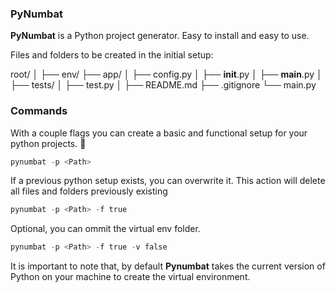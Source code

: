 ### PyNumbat

__PyNumbat__ is a Python project generator. Easy to install and easy to use.

Files and folders to be created in the initial setup:

root/
│
├── env/
├── app/
│   ├── config.py
│   ├── __init__.py
│   ├── __main__.py
│
├── tests/
│   ├── test.py
│
├── README.md
├── .gitignore
└── main.py


### Commands

With a couple flags you can create a basic and functional setup for your python projects.  🐍


```python
pynumbat -p <Path>

```

If a previous python setup exists, you can overwrite it. This action will delete all files and folders previously existing

```python
pynumbat -p <Path> -f true
```

Optional, you can ommit the virtual env folder.

```python
pynumbat -p <Path> -f true -v false
```

It is important to note that, by default __Pynumbat__ takes the current version of Python on your machine to create the virtual environment.

